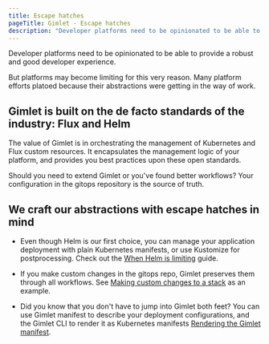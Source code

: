 ```yaml
---
title: Escape hatches
pageTitle: Gimlet - Escape hatches
description: "Developer platforms need to be opinionated to be able to provide a robust and good developer experience. But platforms may become limiting for this very reason."
---
```


Developer platforms need to be opinionated to be able to provide a robust and good developer experience.

But platforms may become limiting for this very reason. Many platform efforts platoed because their abstractions were getting in the way of work.

## Gimlet is built on the de facto standards of the industry: Flux and Helm

The value of Gimlet is in orchestrating the management of Kubernetes and Flux custom resources. It encapsulates the management logic of your platform, and provides you best practices upon these open standards.

Should you need to extend Gimlet or you've found better workflows? Your configuration in the gitops repository is the source of truth.

## We craft our abstractions with escape hatches in mind

- Even though Helm is our first choice, you can manage your application deployment with plain Kubernetes manifests, or use Kustomize for postprocessing. Check out the [When Helm is limiting](/docs/when-helm-is-limiting) guide.

- If you make custom changes in the gitops repo, Gimlet preserves them through all workflows. See [Making custom changes to a stack](/docs/managing-infrastructure-components#making-custom-changes-to-a-stack) as an example.

- Did you know that you don't have to jump into Gimlet both feet? You can use Gimlet manifest to describe your deployment configurations, and the Gimlet CLI to render it as Kubernetes manifests [Rendering the Gimlet manifest](/docs/gimlet-manifest-reference#rendering-the-gimlet-manifest).
